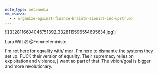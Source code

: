 ```yaml
---
note_type: metamedia
mm_source:
  - - organize-against-finance-braintm-zionist-inc-upstr.md
---
```


![[3328116604045751392_3328116596554695634.jpg]]

Lara Witt @
@Femmefeministe

I'm not here for equality with/ men. I'm
here to dismantle the systems they set
up. FUCK their version of equality. Their
supremacy relies on exploitation and
violence, | want no part of that. The
vision/goal is bigger and more
revolutionary.


